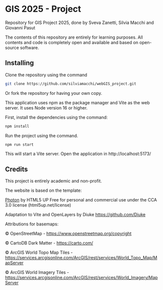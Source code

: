 # GIS 2025 - Project
Repository for GIS Project 2025, done by Sveva Zanetti, Silvia Macchi and Giovanni Pasut

The contents of this repository are entirely for learning purposes. All contents and code is completely open and available and based on open-source software.

## Installing
Clone the repository using the command 
```sh
git clone https://github.com/silviamacchi/webGIS_project.git
```

Or fork the repository for having your own copy.

This application uses npm as the package manager and Vite as the web server.
It uses Node version 16 or higher.

First, install the dependencies using the command:
```sh
npm install
```

Run the project using the command.
```sh
npm run start
```

This will start a Vite server. Open the application in http://localhost:5173/

## Credits
This project is entirely academic and non-profit.

The website is based on the template:

[Photon](https://html5up.net/photon) by HTML5 UP
Free for personal and commercial use under the CCA 3.0 license (html5up.net/license)

Adaptation to Vite and OpenLayers by Diuke
https://github.com/Diuke

Attributions for basemaps:

© OpenStreetMap - https://www.openstreetmap.org/copyright

© CartoDB Dark Matter - https://carto.com/

© ArcGIS World Topo Map Tiles - https://services.arcgisonline.com/ArcGIS/rest/services/World_Topo_Map/MapServer

© ArcGIS World Imagery Tiles - https://services.arcgisonline.com/ArcGIS/rest/services/World_Imagery/MapServer
